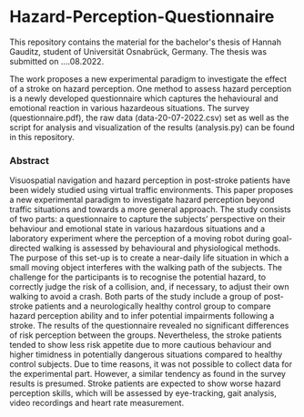 # Hazard-Perception-Questionnaire
This repository contains the material for the bachelor's thesis of Hannah Gauditz, student of Universität Osnabrück, Germany. The thesis was submitted on ....08.2022.

The work proposes a new experimental paradigm to investigate the effect of a stroke on hazard perception. One method to assess hazard perception is a newly developed questionnaire which captures the hehavioural and emotional reaction in various hazardeous situations. The survey (questionnaire.pdf), the raw data (data-20-07-2022.csv) set as well as the script for analysis and visualization of the results (analysis.py) can be found in this repository.

### Abstract
Visuospatial navigation and hazard perception in post-stroke patients have been widely studied using virtual traffic environments. This paper proposes a new experimental paradigm to investigate hazard perception beyond traffic situations and towards a more general approach. The study consists of two parts: a questionnaire to capture the subjects’ perspective on their behaviour and emotional state in various hazardous situations and a laboratory experiment where the perception of a moving robot during goal-directed walking is assessed by behavioural and physiological methods. The purpose of this set-up is to create a near-daily life situation in which a small moving object interferes with the walking path of the subjects. The challenge for the participants is to recognise the potential hazard, to correctly judge the risk of a collision, and, if necessary, to adjust their own walking to avoid a crash. Both parts of the study include a group of post-stroke patients and a neurologically healthy control group to compare hazard perception ability and to infer potential impairments following a stroke. The results of the questionnaire revealed no significant differences of risk perception between the groups. Nevertheless, the stroke patients tended to show less risk appetite due to more cautious behaviour and higher timidness in potentially dangerous situations compared to healthy control subjects. Due to time reasons, it was not possible to collect data for the experimental part. However, a similar tendency as found in the survey results is presumed. Stroke patients are expected to show worse hazard perception skills, which will be assessed by eye-tracking, gait analysis, video recordings and heart rate measurement.
